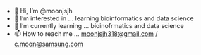 - 👋 Hi, I’m @moonjsjh
- 👀 I’m interested in ... learning bioinformatics and data science 
- 🌱 I’m currently learning ... bioinofrmatics and data science 
- 📫 How to reach me ... moonjsjh318@gmail.com / c.moon@samsung.com

<!---
moonjsjh/moonjsjh is a ✨ special ✨ repository because its `README.md` (this file) appears on your GitHub profile.
You can click the Preview link to take a look at your changes.
--->
